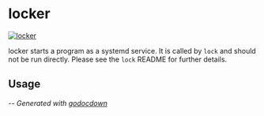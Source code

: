 # locker

[![locker](https://godoc.org/github.com/mistifyio/lochness/cmd/locker?status.png)](https://godoc.org/github.com/mistifyio/lochness/cmd/locker)

locker starts a program as a systemd service. It is called by `lock` and should
not be run directly. Please see the `lock` README for further details.
## Usage

--
*Generated with [godocdown](https://github.com/robertkrimen/godocdown)*

